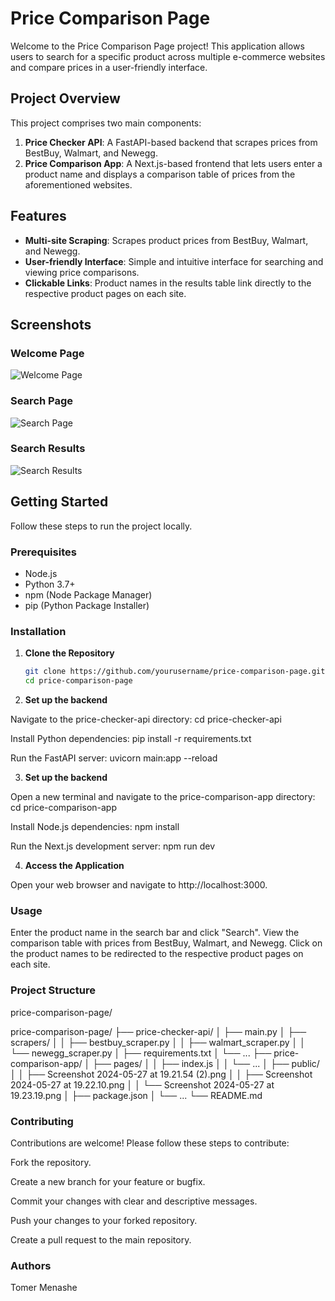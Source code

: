 # Price Comparison Page

Welcome to the Price Comparison Page project! This application allows users to search for a specific product across multiple e-commerce websites and compare prices in a user-friendly interface.

## Project Overview

This project comprises two main components:

1. **Price Checker API**: A FastAPI-based backend that scrapes prices from BestBuy, Walmart, and Newegg.
2. **Price Comparison App**: A Next.js-based frontend that lets users enter a product name and displays a comparison table of prices from the aforementioned websites.

## Features

- **Multi-site Scraping**: Scrapes product prices from BestBuy, Walmart, and Newegg.
- **User-friendly Interface**: Simple and intuitive interface for searching and viewing price comparisons.
- **Clickable Links**: Product names in the results table link directly to the respective product pages on each site.

## Screenshots

### Welcome Page
![Welcome Page](https://github.com/TomerMenashe/price-comparison-page/blob/main/price-comparison-app/public/Screenshot%202024-05-27%20at%2019.21.58%20(2).png)

### Search Page
![Search Page](https://github.com/TomerMenashe/price-comparison-page/blob/main/price-comparison-app/public/Screenshot%202024-05-27%20at%2019.22.10.png)

### Search Results
![Search Results](https://github.com/TomerMenashe/price-comparison-page/blob/main/price-comparison-app/public/Screenshot%202024-05-27%20at%2019.23.19.png)

## Getting Started

Follow these steps to run the project locally.

### Prerequisites

- Node.js
- Python 3.7+
- npm (Node Package Manager)
- pip (Python Package Installer)

### Installation

1. **Clone the Repository**

   ```sh
   git clone https://github.com/yourusername/price-comparison-page.git
   cd price-comparison-page
   
2. **Set up the backend**

Navigate to the price-checker-api directory:
cd price-checker-api

Install Python dependencies:
pip install -r requirements.txt

Run the FastAPI server:
uvicorn main:app --reload

3. **Set up the backend**

Open a new terminal and navigate to the price-comparison-app directory:
cd price-comparison-app

Install Node.js dependencies:
npm install

Run the Next.js development server:
npm run dev

4. **Access the Application**

Open your web browser and navigate to http://localhost:3000.

### Usage
Enter the product name in the search bar and click "Search".
View the comparison table with prices from BestBuy, Walmart, and Newegg.
Click on the product names to be redirected to the respective product pages on each site.


### Project Structure
price-comparison-page/

price-comparison-page/
├── price-checker-api/
│   ├── main.py
│   ├── scrapers/
│   │   ├── bestbuy_scraper.py
│   │   ├── walmart_scraper.py
│   │   └── newegg_scraper.py
│   ├── requirements.txt
│   └── ...
├── price-comparison-app/
│   ├── pages/
│   │   ├── index.js
│   │   └── ...
│   ├── public/
│   │   ├── Screenshot 2024-05-27 at 19.21.54 (2).png
│   │   ├── Screenshot 2024-05-27 at 19.22.10.png
│   │   └── Screenshot 2024-05-27 at 19.23.19.png
│   ├── package.json
│   └── ...
└── README.md


### Contributing
Contributions are welcome! Please follow these steps to contribute:

Fork the repository.

Create a new branch for your feature or bugfix.

Commit your changes with clear and descriptive messages.

Push your changes to your forked repository.

Create a pull request to the main repository.

### Authors
Tomer Menashe
